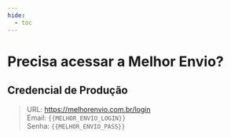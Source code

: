 ```yaml
---
hide:
  - toc
---
```


# Precisa acessar a Melhor Envio?

## Credencial de Produção

> URL: <a href="https://melhorenvio.com.br/login" target="_blank">https://melhorenvio.com.br/login</a><br>
> Email: `{{MELHOR_ENVIO_LOGIN}}`<br>
> Senha: `{{MELHOR_ENVIO_PASS}}`